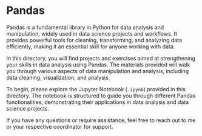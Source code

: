 # Pandas

Pandas is a fundamental library in Python for data analysis and manipulation, widely used in data science projects and workflows. It provides powerful tools for cleaning, transforming, and analyzing data efficiently, making it an essential skill for anyone working with data.

In this directory, you will find projects and exercises aimed at strengthening your skills in data analysis using Pandas. The materials provided will walk you through various aspects of data manipulation and analysis, including data cleaning, visualization, and analysis.

To begin, please explore the Jupyter Notebook (`.ipynb`) provided in this directory. The notebook is structured to guide you through different Pandas functionalities, demonstrating their applications in data analysis and data science projects.

If you have any questions or require assistance, feel free to reach out to me or your respective coordinator for support.

